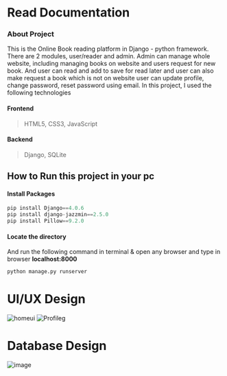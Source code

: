 # Read Documentation
### About Project
This is the Online Book reading platform in Django - python framework. There are 2 modules, user/reader and admin. Admin can manage whole website, including managing books on website and users request for new book. And user can read and add to save for read later and user can also make request a book which is not on website user can update profile, change password, reset password using email. In this project, I used the following technologies 
#### Frontend
>  HTML5,
>  CSS3,
> JavaScript 

#### Backend
> Django,
> SQLite
 
## How to Run this project in your pc
#### Install Packages
``` python
pip install Django==4.0.6
pip install django-jazzmin==2.5.0
pip install Pillow==9.2.0
``` 
#### Locate the directory
And run the following command in terminal  & open any browser and type
in browser  <b>localhost:8000</b> 
```python
python manage.py runserver
```

# UI/UX Design
![homeui](https://user-images.githubusercontent.com/106525163/203506054-246fe742-a923-43fd-ba5e-333b28491b36.png)
![Profileg](https://user-images.githubusercontent.com/106525163/203507305-2d3c36b8-46d2-463c-96ed-0bc87aba51c9.png)

# Database Design
![image](https://user-images.githubusercontent.com/106525163/203507870-642283cb-e241-4247-8afa-bc3976da38a8.png)
